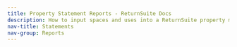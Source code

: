 ```yaml
---
title: Property Statement Reports - ReturnSuite Docs
description: How to input spaces and uses into a ReturnSuite property model.
nav-title: Statements
nav-group: Reports
---
```

